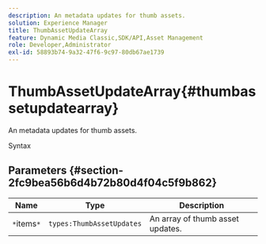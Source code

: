 ```yaml
---
description: An metadata updates for thumb assets.
solution: Experience Manager
title: ThumbAssetUpdateArray
feature: Dynamic Media Classic,SDK/API,Asset Management
role: Developer,Administrator
exl-id: 58893b74-9a32-47f6-9c97-80db67ae1739
---
```

# ThumbAssetUpdateArray{#thumbassetupdatearray}

An metadata updates for thumb assets.

 Syntax 

## Parameters {#section-2fc9bea56b6d4b72b80d4f04c5f9b862}

|  Name  | Type  | Description  |
|---|---|---|
|  `*`items`*`  | `types:ThumbAssetUpdates`  | An array of thumb asset updates.  |
